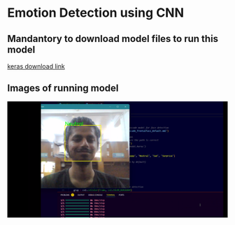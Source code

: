# Emotion Detection using CNN
## Mandantory to download model files to run this model

[keras download link](https://drive.google.com/drive/folders/1doFI1V4EOg1C1oRsv4fr8kat7ndgdjcP?usp=sharing)


## Images of running model
<img src="Screenshot 2024-06-06 124330.png" alt="Alt text" title="Optional title">


